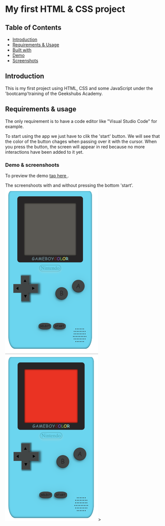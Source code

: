 # My first HTML & CSS project

## Table of Contents

- [Introduction](#introduction)
- [Requirements & Usage](#requirements)
- [Built with](#builtwith)
- [Demo](#builtwith)
- [Screenshots](#screenshots)

## Introduction <a name = "introduction"></a>

This is my first project using HTML, CSS and some JavaScript under the 'bootcamp'training of the Geekshubs Academy.

## Requirements & usage <a name = "requirements"></a>

The only requirement is to have a code editor like "Visual Studio Code" for example.

To start using the app we just have to clik the 'start' button. We will see that the color of the button chages when passing over it with the cursor. When you press the button, the screen will appear in red because no more interactions have been added to it yet.

### Demo & screenshoots

To preview the demo <a href="https://leyreromero.github.io/GAMEBOY-css/" > tap here </a>.

The screenshoots with and without pressing the bottom 'start'.
<img src="./images/capt1.png" alt="preview console" width="300" heigth="500">
<img src="./images/capt2.png"  alt="preview console started" width="300" heigth="500">>
